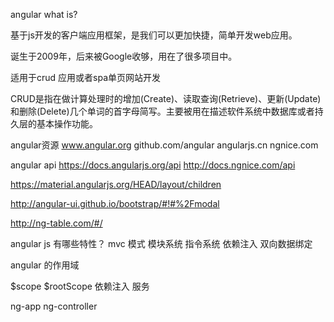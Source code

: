 
angular what is?

基于js开发的客户端应用框架，是我们可以更加快捷，简单开发web应用。

诞生于2009年，后来被Google收够，用在了很多项目中。

适用于crud 应用或者spa单页网站开发

CRUD是指在做计算处理时的增加(Create)、读取查询(Retrieve)、更新(Update)和删除(Delete)几个单词的首字母简写。主要被用在描述软件系统中数据库或者持久层的基本操作功能。

angular资源
    www.angular.org
    github.com/angular
    angularjs.cn
    ngnice.com

angular api
https://docs.angularjs.org/api
http://docs.ngnice.com/api


https://material.angularjs.org/HEAD/layout/children

http://angular-ui.github.io/bootstrap/#!#%2Fmodal

http://ng-table.com/#/

angular js 有哪些特性？
mvc 模式
模块系统
指令系统
依赖注入
双向数据绑定

angular 的作用域

$scope
$rootScope
依赖注入
服务

ng-app
ng-controller

